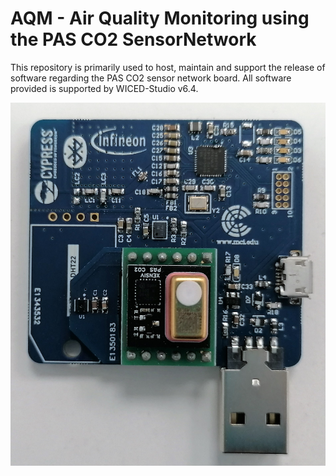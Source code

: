# AQM - Air Quality Monitoring using the PAS CO2 SensorNetwork

This repository is primarily used to host, maintain and support the release of software regarding the PAS CO2 sensor network board. 
All software provided is supported by WICED-Studio v6.4.

<img src="https://github.com/Infineon/AQM-Sensorhub/blob/master/_Docs/Images/PAS_CO2_SensorNetwork.jpg" width="600">
